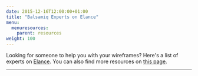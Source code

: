 ```yaml
---
date: 2015-12-16T12:00:00+01:00
title: "Balsamiq Experts on Elance"
menu:
  menuresources:
    parent: resources
weight: 100
---
```


Looking for someone to help you with your wireframes? Here's a list of experts on [Elance](http://www.elance.com). You can also find more resources on [this page](/resources/lookingforhelp/).

* * *

<script type="text/javascript" src="https://syndication.elance.com/syndication/inject.js/372" async="true"></script>

